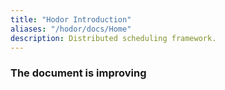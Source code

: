 ```yaml
---
title: "Hodor Introduction"
aliases: "/hodor/docs/Home"
description: Distributed scheduling framework.
---
```


### The document is improving